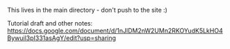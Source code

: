 This lives in the main directory - don't push to the site :)

Tutorial draft and other notes: https://docs.google.com/document/d/1nJlDM2nW2UMn2RKOYudK5LkHO4Bywuil3pI331asAgY/edit?usp=sharing